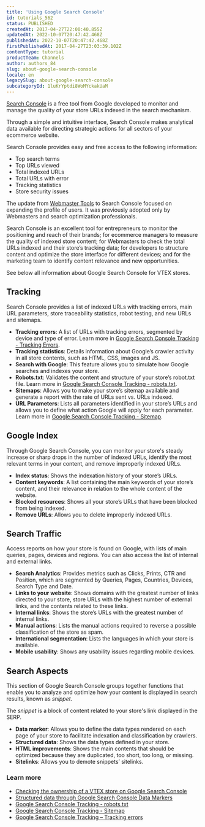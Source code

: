 ```yaml
---
title: 'Using Google Search Console'
id: tutorials_562
status: PUBLISHED
createdAt: 2017-04-27T22:00:40.855Z
updatedAt: 2022-10-07T20:47:42.468Z
publishedAt: 2022-10-07T20:47:42.468Z
firstPublishedAt: 2017-04-27T23:03:39.102Z
contentType: tutorial
productTeam: Channels
author: authors_84
slug: about-google-search-console
locale: en
legacySlug: about-google-search-console
subcategoryId: 1luKrYptdi8WoMYckakUaM
---
```


[Search Console](https://search.google.com/search-console/about) is a free tool from Google developed to monitor and manage the quality of your store URLs indexed in the search mechanism.

Through a simple and intuitive interface, Search Console makes analytical data available for directing strategic actions for all sectors of your ecommerce website.

Search Console provides easy and free access to the following information:

* Top search terms
* Top URLs viewed
* Total indexed URLs
* Total URLs with error
* Tracking statistics
* Store security issues

The update from [Webmaster Tools](https://developers.google.com/search) to Search Console focused on expanding the profile of users. It was previously adopted only by Webmasters and search optimization professionals.

Search Console is an excellent tool for entrepreneurs to monitor the positioning and reach of their brands; for ecommerce managers to measure the quality of indexed store content; for Webmasters to check the total URLs indexed and their store’s tracking data; for developers to structure content and optimize the store interface for different devices; and for the marketing team to identify content relevance and new opportunities.

See below all information about Google Search Console for VTEX stores.

## Tracking

Search Console provides a list of indexed URLs with tracking errors, main URL parameters, store traceability statistics, robot testing, and new URLs and sitemaps.

- **Tracking errors**: A list of URLs with tracking errors, segmented by device and type of error. Learn more in [Google Search Console Tracking - Tracking Errors](https://help.vtex.com/en/tutorial/rastreamento-google-search-console-erros-de-rastreamento--tutorials_568).
- **Tracking statistics**: Details information about Google’s crawler activity in all store contents, such as HTML, CSS, images and JS.
- **Search with Google**: This feature allows you to simulate how Google searches and indexes your store.
- **Robots.txt**: Validates the content and structure of your store’s robot.txt file. Learn more in [Google Search Console Tracking - robots.txt](https://help.vtex.com/en/tutorial/rastreamento-google-search-console-robots-txt--tutorials_574).
- **Sitemaps**: Allows you to make your store’s sitemap available and generate a report with the rate of URLs sent vs. URLs indexed.
- **URL Parameters**: Lists all parameters identified in your store’s URLs and allows you to define what action Google will apply for each parameter. Learn more in [Google Search Console Tracking - Sitemap](https://help.vtex.com/en/tutorial/rastreamento-google-search-console-sitemap--tutorials_575).

## Google Index

Through Google Search Console, you can monitor your store's steady increase or sharp drops in the number of indexed URLs, identify the most relevant terms in your content, and remove improperly indexed URLs.

- **Index status**: Shows the indexation history of your store’s URLs.
- **Content keywords**: A list containing the main keywords of your store’s content, and their relevance in relation to the whole content of the website.
- **Blocked resources**: Shows all your store’s URLs that have been blocked from being indexed.
- **Remove URLs**: Allows you to delete improperly indexed URLs.

## Search Traffic

Access reports on how your store is found on Google, with lists of main queries, pages, devices and regions. You can also access the list of internal and external links.

- **Search Analytics**: Provides metrics such as Clicks, Prints, CTR and Position, which are segmented by Queries, Pages, Countries, Devices, Search Type and Date.
- **Links to your website**: Shows domains with the greatest number of links directed to your store, store URLs with the highest number of external links, and the contents related to these links.
- **Internal links**: Shows the store’s URLs with the greatest number of internal links.
- **Manual actions**: Lists the manual actions required to reverse a possible classification of the store as spam.
- **International segmentation**: Lists the languages in which your store is available.
- **Mobile usability**: Shows any usability issues regarding mobile devices.

## Search Aspects

This section of Google Search Console groups together functions that enable you to analyze and optimize how your content is displayed in search results, known as _snippet_.

The _snippet_ is a block of content related to your store's link displayed in the SERP.

- **Data marker**: Allows you to define the data types rendered on each page of your store to facilitate indexation and classification by crawlers.
- **Structured data**: Shows the data types defined in your store.
- **HTML improvements**: Shows the main contents that should be optimized because they are duplicated, too short, too long, or missing.
- **Sitelinks**: Allows you to demote snippets’ sitelinks.

### Learn more

- [Checking the ownership of a VTEX store on Google Search Console](https://help.vtex.com/en/tutorial/como-verificar-propriedade-no-google-search-console-de-loja-vtex--frequentlyAskedQuestions_594)
- [Structured data through Google Search Console Data Markers](https://help.vtex.com/en/tutorial/dados-estruturados-atraves-do-marcador-de-dados-do-google-search-console--tutorials_560)
 - [Google Search Console Tracking - robots.txt](https://help.vtex.com/en/tutorial/rastreamento-google-search-console-robots-txt--tutorials_574)
 - [Google Search Console Tracking - Sitemap](https://help.vtex.com/en/tutorial/rastreamento-google-search-console-sitemap--tutorials_575)
 - [Google Search Console Tracking – Tracking errors](https://help.vtex.com/en/tutorial/rastreamento-google-search-console-erros-de-rastreamento--tutorials_568)
